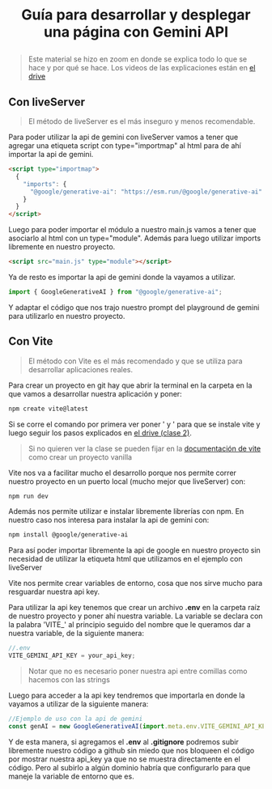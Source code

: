 # <p align="center">Guía para desarrollar y desplegar una página con Gemini API</p>

> Este material se hizo en zoom en donde se explica todo lo que se hace y por qué se hace. Los videos de las explicaciones están en [el drive](https://drive.google.com/drive/folders/1CJpKEzhl_4QOXlp2hm8vxVlfxnnzv3Ba?usp=sharing)

## Con liveServer

> El método de liveServer es el más inseguro y menos recomendable.

Para poder utilizar la api de gemini con liveServer vamos a tener que agregar una etiqueta script con type="importmap" al html para de ahí importar la api de gemini.

```html
<script type="importmap">
  {
    "imports": {
      "@google/generative-ai": "https://esm.run/@google/generative-ai"
    }
  }
</script>
```

Luego para poder importar el módulo a nuestro main.js vamos a tener que asociarlo al html con un type="module". Además para luego utilizar imports libremente en nuestro proyecto.

```html
<script src="main.js" type="module"></script>
```

Ya de resto es importar la api de gemini donde la vayamos a utilizar.

```js
import { GoogleGenerativeAI } from "@google/generative-ai";
```

Y adaptar el código que nos trajo nuestro prompt del playground de gemini para utilizarlo en nuestro proyecto.

## Con Vite

> El método con Vite es el más recomendado y que se utiliza para desarrollar aplicaciones reales.

Para crear un proyecto en git hay que abrir la terminal en la carpeta en la que vamos a desarrollar nuestra aplicación y poner:

```bash
npm create vite@latest
```

Si se corre el comando por primera ver poner ' y ' para que se instale vite y luego seguir los pasos explicados en [el drive (clase 2)](https://drive.google.com/drive/folders/1CJpKEzhl_4QOXlp2hm8vxVlfxnnzv3Ba?usp=sharing).

> Si no quieren ver la clase se pueden fijar en la [documentación de vite](https://vitejs.dev/guide/) como crear un proyecto vanilla

Vite nos va a facilitar mucho el desarrollo porque nos permite correr nuestro proyecto en un puerto local (mucho mejor que liveServer) con:

```bash
npm run dev
```

Además nos permite utilizar e instalar libremente librerías con npm. En nuestro caso nos interesa para instalar la api de gemini con:

```bash
npm install @google/generative-ai
```

Para así poder importar libremente la api de google en nuestro proyecto sin necesidad de utilizar la etiqueta html que utilizamos en el ejemplo con liveServer

Vite nos permite crear variables de entorno, cosa que nos sirve mucho para resguardar nuestra api key.

Para utilizar la api key tenemos que crear un archivo **.env** en la carpeta raíz de nuestro proyecto y poner ahí nuestra variable. La variable se declara con la palabra 'VITE\_' al principio seguido del nombre que le queramos dar a nuestra variable, de la siguiente manera:

```js
//.env
VITE_GEMINI_API_KEY = your_api_key;
```

> Notar que no es necesario poner nuestra api entre comillas como hacemos con las strings

Luego para acceder a la api key tendremos que importarla en donde la vayamos a utilizar de la siguiente manera:

```js
//Ejemplo de uso con la api de gemini
const genAI = new GoogleGenerativeAI(import.meta.env.VITE_GEMINI_API_KEY))
```

Y de esta manera, si agregamos el **.env** al **.gitignore** podremos subir libremente nuestro código a github sin miedo que nos bloqueen el código por mostrar nuestra api_key ya que no se muestra directamente en el código. Pero al subirlo a algún dominio habría que configurarlo para que maneje la variable de entorno que es.
